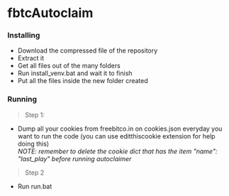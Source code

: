 # fbtcAutoclaim



<h3>Installing </h3>

 - Download the compressed file of the repository 
 - Extract it
 - Get all files out of the many folders
 - Run install_venv.bat and wait it to finish
 - Put all the files inside the new folder created


<h3>Running </h3>

 > Step 1:<br>

 - Dump all your cookies from freebitco.in on cookies.json everyday you want to run the code (you can use editthiscookie extension for help doing this)<br>
_NOTE: remember to delete the cookie dict that has the item "name": "last_play" before running autoclaimer_

>  Step 2<br>

 - Run run.bat<br>




